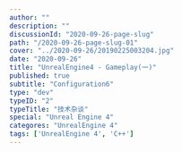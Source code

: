 ```yaml
---
author: ""
description: ""
discussionId: "2020-09-26-page-slug"
path: "/2020-09-26-page-slug-01"
cover: "../2020-09-26/20190225003204.jpg"
date: "2020-09-26"
title: "UnrealEngine4 - Gameplay(一)"
published: true
subtitle: "Configuration6"
type: "dev"
typeID: "2"
typeTitle: "技术杂谈"
special: "Unreal Engine 4"
categores: "UnrealEngine 4"
tags: ['UnrealEngine 4', 'C++']
---
```

    
### 


